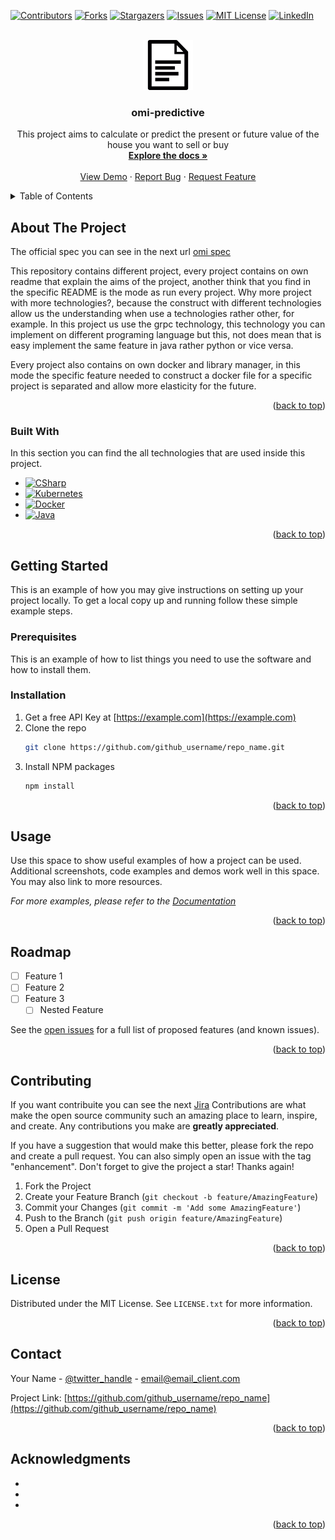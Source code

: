 <!-- Improved compatibility of back to top link: See: https://github.com/othneildrew/Best-README-Template/pull/73 -->
<a name="readme-top"></a>

<!-- PROJECT SHIELDS -->
<!--
*** I'm using markdown "reference style" links for readability.
*** Reference links are enclosed in brackets [ ] instead of parentheses ( ).
*** See the bottom of this document for the declaration of the reference variables
*** for contributors-url, forks-url, etc. This is an optional, concise syntax you may use.
*** https://www.markdownguide.org/basic-syntax/#reference-style-links
-->
[![Contributors][contributors-shield]][contributors-url]
[![Forks][forks-shield]][forks-url]
[![Stargazers][stars-shield]][stars-url]
[![Issues][issues-shield]][issues-url]
[![MIT License][license-shield]][license-url]
[![LinkedIn][linkedin-shield]][linkedin-url]



<!-- PROJECT LOGO -->
<br />
<div align="center">
  <a href="https://github.com/faspeee/omi-predictive">
    <img src="images/file.png" alt="Logo" width="80" height="80">
  </a>

<h3 align="center">omi-predictive</h3>

  <p align="center">
This project aims to calculate or predict the present or future value of the house you want to sell or buy
    <br />
    <a href="https://github.com/github_username/repo_name"><strong>Explore the docs »</strong></a>
    <br />
    <br />
    <a href="https://github.com/github_username/repo_name">View Demo</a>
    ·
    <a href="https://github.com/github_username/repo_name/issues/new?labels=bug&template=bug-report---.md">Report Bug</a>
    ·
    <a href="https://github.com/github_username/repo_name/issues/new?labels=enhancement&template=feature-request---.md">Request Feature</a>
  </p>
</div>



<!-- TABLE OF CONTENTS -->
<details>
  <summary>Table of Contents</summary>
  <ol>
    <li>
      <a href="#about-the-project">About The Project</a>
      <ul>
        <li><a href="#built-with">Built With</a></li>
      </ul>
    </li>
    <li>
      <a href="#getting-started">Getting Started</a>
      <ul>
        <li><a href="#prerequisites">Prerequisites</a></li>
        <li><a href="#installation">Installation</a></li>
      </ul>
    </li>
    <li><a href="#usage">Usage</a></li>
    <li><a href="#roadmap">Roadmap</a></li>
    <li><a href="#contributing">Contributing</a></li>
    <li><a href="#license">License</a></li>
    <li><a href="#contact">Contact</a></li>
    <li><a href="#acknowledgments">Acknowledgments</a></li>
  </ol>
</details>



<!-- ABOUT THE PROJECT -->

## About The Project

The official spec you can see in the next url [omi spec](https://www.overleaf.com/project/6630d751274b22b2c6499d1f)

This repository contains different project, every project contains on own readme that explain the aims of the project,
another think that you find in the specific README is the mode as run every project. Why more project with more
technologies?, because the construct with different technologies allow us the understanding when use a technologies
rather other, for example. In this project us use the grpc technology, this technology you can implement on different
programing language but this, not does mean that is easy implement the same feature in java rather python or vice versa.

Every project also contains on own docker and library manager, in this mode the specific feature needed to construct a
docker file for a specific project is separated and allow more elasticity for the future.
<p align="right">(<a href="#readme-top">back to top</a>)</p>

### Built With

In this section you can find the all technologies that are used inside this project.

* [![CSharp][C#]][csharp-url]
* [![Kubernetes][Kubernetes]][kubernetes-url]
* [![Docker][Docker]][docker-url]
* [![Java][Java]][java-url]

<p align="right">(<a href="#readme-top">back to top</a>)</p>



<!-- GETTING STARTED -->

## Getting Started

This is an example of how you may give instructions on setting up your project locally.
To get a local copy up and running follow these simple example steps.

### Prerequisites

This is an example of how to list things you need to use the software and how to install them.

### Installation

1. Get a free API Key at [https://example.com](https://example.com)
2. Clone the repo
   ```sh
   git clone https://github.com/github_username/repo_name.git
   ``` 
3. Install NPM packages
   ```sh
   npm install
   ``` 

<p align="right">(<a href="#readme-top">back to top</a>)</p>



<!-- USAGE EXAMPLES -->

## Usage

Use this space to show useful examples of how a project can be used. Additional screenshots, code examples and demos
work well in this space. You may also link to more resources.

_For more examples, please refer to the [Documentation](https://example.com)_

<p align="right">(<a href="#readme-top">back to top</a>)</p>



<!-- ROADMAP -->

## Roadmap

- [ ] Feature 1
- [ ] Feature 2
- [ ] Feature 3
    - [ ] Nested Feature

See the [open issues](https://github.com/github_username/repo_name/issues) for a full list of proposed features (and
known issues).

<p align="right">(<a href="#readme-top">back to top</a>)</p>



<!-- CONTRIBUTING -->

## Contributing

If you want contribuite you can see the
next [Jira](https://faspeeencina.atlassian.net/jira/software/projects/SCRUM/boards/1)
Contributions are what make the open source community such an amazing place to learn, inspire, and create. Any
contributions you make are **greatly appreciated**.

If you have a suggestion that would make this better, please fork the repo and create a pull request. You can also
simply open an issue with the tag "enhancement".
Don't forget to give the project a star! Thanks again!

1. Fork the Project
2. Create your Feature Branch (`git checkout -b feature/AmazingFeature`)
3. Commit your Changes (`git commit -m 'Add some AmazingFeature'`)
4. Push to the Branch (`git push origin feature/AmazingFeature`)
5. Open a Pull Request

<p align="right">(<a href="#readme-top">back to top</a>)</p>



<!-- LICENSE -->

## License

Distributed under the MIT License. See `LICENSE.txt` for more information.

<p align="right">(<a href="#readme-top">back to top</a>)</p>



<!-- CONTACT -->

## Contact

Your Name - [@twitter_handle](https://twitter.com/twitter_handle) - email@email_client.com

Project Link: [https://github.com/github_username/repo_name](https://github.com/github_username/repo_name)

<p align="right">(<a href="#readme-top">back to top</a>)</p>



<!-- ACKNOWLEDGMENTS -->

## Acknowledgments

* []()
* []()
* []()

<p align="right">(<a href="#readme-top">back to top</a>)</p>



<!-- MARKDOWN LINKS & IMAGES -->
<!-- https://www.markdownguide.org/basic-syntax/#reference-style-links -->

[contributors-shield]: https://img.shields.io/github/contributors/github_username/repo_name.svg?style=for-the-badge

[contributors-url]: https://github.com/faspeee/omi-predictive/graphs/contributors

[forks-shield]: https://img.shields.io/github/forks/github_username/repo_name.svg?style=for-the-badge

[forks-url]: https://github.com/faspeee/omi-predictive/forks

[stars-shield]: https://img.shields.io/github/stars/github_username/repo_name.svg?style=for-the-badge

[stars-url]: https://github.com/faspeee/omi-predictive/stargazers

[issues-shield]: https://img.shields.io/github/issues/github_username/repo_name.svg?style=for-the-badge

[issues-url]: https://github.com/faspeee/omi-predictive/issues

[license-shield]: https://img.shields.io/github/license/github_username/repo_name.svg?style=for-the-badge

[license-url]: https://github.com/github_username/repo_name/blob/master/LICENSE.txt

[linkedin-shield]: https://img.shields.io/badge/-LinkedIn-black.svg?style=for-the-badge&logo=linkedin&colorB=555

[linkedin-url]: https://www.linkedin.com/in/fabian-asp%C3%A9e-encina-0b4a57119/

[product-screenshot]: images/file.png

[C#]: https://img.shields.io/badge/C%23-239120?style=for-the-badge&logo=c-sharp&logoColor=white

[csharp-url]: https://dotnet.microsoft.com/en-us/languages/csharp

[Kubernetes]: https://img.shields.io/badge/-kubernetes-326CE5?style=for-the-badge&logo=kubernetes&logoColor=white

[kubernetes-url]: https://kubernetes.io/

[Java]: https://img.shields.io/badge/Java-ED8B00?style=for-the-badge&logo=openjdk&logoColor=white

[java-url]: https://www.java.com/es/

[Docker]: https://img.shields.io/badge/docker-%230db7ed.svg?style=for-the-badge&logo=docker&logoColor=white

[docker-url]: https://www.docker.com/

[Angular.io]: https://img.shields.io/badge/Angular-DD0031?style=for-the-badge&logo=angular&logoColor=white

[Angular-url]: https://angular.io/

[Bootstrap.com]: https://img.shields.io/badge/Bootstrap-563D7C?style=for-the-badge&logo=bootstrap&logoColor=white

[Bootstrap-url]: https://getbootstrap.com

[JQuery.com]: https://img.shields.io/badge/jQuery-0769AD?style=for-the-badge&logo=jquery&logoColor=white

[JQuery-url]: https://jquery.com 
